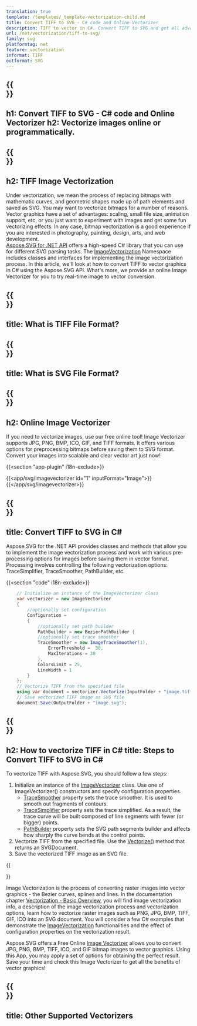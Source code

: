 ```yaml
---
translation: true
template: /templates/_template-vectorization-child.md
title: Convert TIFF to SVG - C# code and Online Vectorizer 
description: TIFF to vector in C#. Convert TIFF to SVG and get all advantages of vector graphics. Try Online Image Vectorizer for free!
url: /net/vectorization/tiff-to-svg/
family: svg
platformtag: net
feature: vectorization
informat: TIFF
outformat: SVG
---
```


{{<section banner>}}
---
h1: Convert TIFF to SVG - C# code and Online Vectorizer
h2:  Vectorize images online or programmatically.
---

{{<section overview>}}
---
h2: TIFF Image Vectorization
---

Under vectorization, we mean the process of replacing bitmaps with mathematic curves, and geometric shapes made up of path elements and saved as SVG. You may want to vectorize bitmaps for a number of reasons. Vector graphics have a set of advantages: scaling, small file size, animation support, etc, or you just want to experiment with images and get some fun vectorizing effects. In any case, bitmap vectorization is a good experience if you are interested in photography, painting, design, arts, and web development.<br>
[Aspose.SVG for .NET API](https://products.aspose.com/svg/{{lang.url-fragment}}net/) offers a high-speed C# library that you can use for different SVG parsing tasks. The [ImageVectorization](https://reference.aspose.com/svg/net/aspose.svg.imagevectorization/) Namespace includes classes and interfaces for implementing the image vectorization process. In this article, we'll look at how to convert TIFF to vector graphics in C# using the Aspose.SVG API. What's more, we provide an online Image Vectorizer for you to try real-time image to vector conversion.

{{<section input-file>}}
---
title: What is TIFF File Format?
---

{{<section output-file>}}
---
title: What is SVG File Format?
---

{{<section plagin-text>}}
---
h2: Online Image Vectorizer
---

If you need to vectorize images, use our free online tool! Image Vectorizer supports JPG, PNG, BMP, ICO, GIF, and TIFF formats. It offers various options for preprocessing bitmaps before saving them to SVG format. Convert your images into scalable and clear vector art just now!

{{<section "app-plugin" i18n-exclude>}}

{{<app/svg/imagevectorizer id="1" inputFormat="Image">}}{{</app/svg/imagevectorizer>}} 

{{<section code-text>}}
---
title: Convert TIFF to SVG in C#
---

Aspose.SVG for the .NET API provides classes and methods that allow you to implement the image vectorization process and work with various pre-processing options for images before saving them in vector format. Processing involves controlling the following vectorization options: TraceSimplifier, TraceSmoother, PathBuilder, etc.

{{<section "code" i18n-exclude>}}

```cs       
	// Initialize an instance of the ImageVectorizer class
	var vectorizer = new ImageVectorizer
    {
		//optionally set configuration
        Configuration =
        {
			//optionally set path builder
            PathBuilder = new BezierPathBuilder {
			//optionally set trace smoother
            TraceSmoother = new ImageTraceSmoother(1),
                ErrorThreshold =  30,
                MaxIterations = 30
            },
            ColorsLimit = 25,
            LineWidth = 1
        }
    };
    // Vectorize TIFF from the specified file
	using var document = vectorizer.Vectorize(InputFolder + "image.tiff");
    // Save vectorized TIFF image as SVG file 
	document.Save(OutputFolder + "image.svg");
```

{{<section steps>}}
---
h2: How to vectorize TIFF in C#
title: Steps to Convert TIFF to SVG in C#
---

To vectorize TIFF with Aspose.SVG, you should follow a few steps:

1. Initialize an instance of the [ImageVectorizer](https://reference.aspose.com/svg/net/aspose.svg.imagevectorization/imagevectorizer/) class. Use one of ImageVectorizer() constructors and specify configuration properties.
    - [TraceSmoother](https://reference.aspose.com/svg/net/aspose.svg.imagevectorization/imagevectorizerconfiguration/tracesmoother/) property sets the trace smoother. It is used to smooth out fragments of contours. 
    - [TraceSimplifier](https://reference.aspose.com/svg/net/aspose.svg.imagevectorization/imagevectorizerconfiguration/tracesimplifier/) property sets the trace simplified. As a result, the trace curve will be built composed of line segments with fewer (or bigger) points.
    - [PathBuilder](https://reference.aspose.com/svg/net/aspose.svg.imagevectorization/imagevectorizerconfiguration/pathbuilder/) property sets the SVG path segments builder and affects how sharply the curve bends at the control points.
1. Vectorize TIFF from the specified file. Use the [Vectorize()](https://reference.aspose.com/svg/net/aspose.svg.imagevectorization/imagevectorizer/vectorize/) method that returns an SVGDocument.
1. Save the vectorized TIFF image as an SVG file.

{{<section documentation>}}

Image Vectorization is the process of converting raster images into vector graphics - the Bezier curves, splines and lines. In the documentation chapter <a href="https://docs.aspose.com/svg/net/how-to-work-with-aspose-svg-api/vectorization/" target="_blank">Vectorization - Basic Overview</a>, you will find image vectorization info, a description of the image vectorization process and vectorization options, learn how to vectorize raster images such as PNG, JPG, BMP, TIFF, GIF, ICO into an SVG document. You will consider a few C# examples that demonstrate the [ImageVectorization](https://reference.aspose.com/svg/net/aspose.svg.imagevectorization/) functionalities and the effect of configuration properties on the vectorization result.

Aspose.SVG offers a Free Online [Image Vectorizer](https://products.aspose.app/svg/image-vectorization) allows you to convert JPG, PNG, BMP, TIFF, ICO, and GIF bitmap images to vector graphics. Using this App, you may apply a set of options for obtaining the perfect result. Save your time and check this Image Vectorizer to get all the benefits of vector graphics!

{{<section other-vectorizers>}}
---
title: Other Supported Vectorizers
---